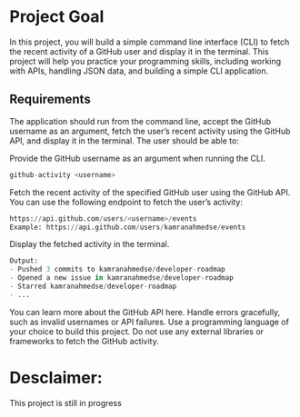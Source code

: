 # Project Goal
In this project, you will build a simple command line interface (CLI) to fetch the recent activity of a GitHub user and display it in the terminal. This project will help you practice your programming skills, including working with APIs, handling JSON data, and building a simple CLI application.

## Requirements
The application should run from the command line, accept the GitHub username as an argument, fetch the user’s recent activity using the GitHub API, and display it in the terminal. The user should be able to:

Provide the GitHub username as an argument when running the CLI.
```python
github-activity <username>
```
Fetch the recent activity of the specified GitHub user using the GitHub API. You can use the following endpoint to fetch the user’s activity:
```python
https://api.github.com/users/<username>/events
Example: https://api.github.com/users/kamranahmedse/events
```
Display the fetched activity in the terminal.
```python
Output:
- Pushed 3 commits to kamranahmedse/developer-roadmap
- Opened a new issue in kamranahmedse/developer-roadmap
- Starred kamranahmedse/developer-roadmap
- ...
```
You can learn more about the GitHub API here.
Handle errors gracefully, such as invalid usernames or API failures.
Use a programming language of your choice to build this project.
Do not use any external libraries or frameworks to fetch the GitHub activity.

# Desclaimer:
This project is still in progress